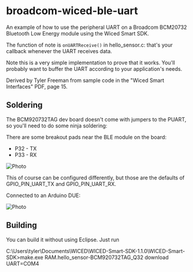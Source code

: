 broadcom-wiced-ble-uart
=======================

An example of how to use the peripheral UART on a Broadcom BCM20732 Bluetooth Low Energy module using the Wiced Smart SDK. 

The function of note is `onUARTReceive()` in hello_sensor.c: that's your callback whenever the UART receives data.

Note this is a very simple implementation to prove that it works. You'll probably want to buffer the UART according to your application's needs.

Derived by Tyler Freeman from sample code in the "Wiced Smart Interfaces" PDF, page 15.


Soldering
-------------

The BCM920732TAG dev board doesn't come with jumpers to the PUART, so you'll need to do some ninja soldering:

There are some breakout pads near the BLE module on the board: 

* P32 - TX
* P33 - RX

![Photo](soldering-example.jpg)

This of course can be configured differently, but those are the defaults of GPIO_PIN_UART_TX and GPIO_PIN_UART_RX.

Connected to an Arduino DUE:

![Photo](soldering-Arduino.jpg)



Building
-----------------

You can build it without using Eclipse. Just run

C:\Users\tyler\Documents\WICED\WICED-Smart-SDK-1.1.0\WICED-Smart-SDK>make.exe RAM.hello_sensor-BCM920732TAG_Q32 download UART=COM4